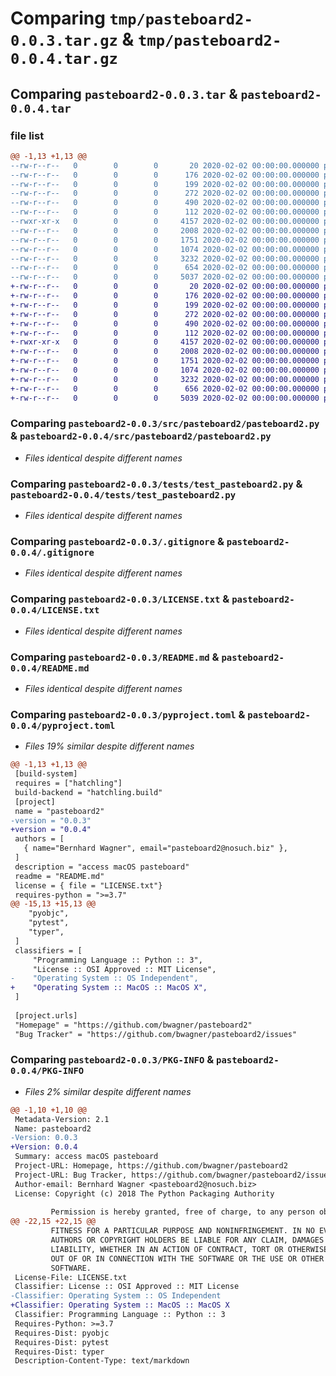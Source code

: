 # Comparing `tmp/pasteboard2-0.0.3.tar.gz` & `tmp/pasteboard2-0.0.4.tar.gz`

## Comparing `pasteboard2-0.0.3.tar` & `pasteboard2-0.0.4.tar`

### file list

```diff
@@ -1,13 +1,13 @@
--rw-r--r--   0        0        0       20 2020-02-02 00:00:00.000000 pasteboard2-0.0.3/requirements.txt
--rw-r--r--   0        0        0      176 2020-02-02 00:00:00.000000 pasteboard2-0.0.3/.idea/.gitignore
--rw-r--r--   0        0        0      199 2020-02-02 00:00:00.000000 pasteboard2-0.0.3/.idea/misc.xml
--rw-r--r--   0        0        0      272 2020-02-02 00:00:00.000000 pasteboard2-0.0.3/.idea/modules.xml
--rw-r--r--   0        0        0      490 2020-02-02 00:00:00.000000 pasteboard2-0.0.3/.idea/pasteboard.iml
--rw-r--r--   0        0        0      112 2020-02-02 00:00:00.000000 pasteboard2-0.0.3/src/pasteboard2/__init__.py
--rwxr-xr-x   0        0        0     4157 2020-02-02 00:00:00.000000 pasteboard2-0.0.3/src/pasteboard2/pasteboard2.py
--rw-r--r--   0        0        0     2008 2020-02-02 00:00:00.000000 pasteboard2-0.0.3/tests/test_pasteboard2.py
--rw-r--r--   0        0        0     1751 2020-02-02 00:00:00.000000 pasteboard2-0.0.3/.gitignore
--rw-r--r--   0        0        0     1074 2020-02-02 00:00:00.000000 pasteboard2-0.0.3/LICENSE.txt
--rw-r--r--   0        0        0     3232 2020-02-02 00:00:00.000000 pasteboard2-0.0.3/README.md
--rw-r--r--   0        0        0      654 2020-02-02 00:00:00.000000 pasteboard2-0.0.3/pyproject.toml
--rw-r--r--   0        0        0     5037 2020-02-02 00:00:00.000000 pasteboard2-0.0.3/PKG-INFO
+-rw-r--r--   0        0        0       20 2020-02-02 00:00:00.000000 pasteboard2-0.0.4/requirements.txt
+-rw-r--r--   0        0        0      176 2020-02-02 00:00:00.000000 pasteboard2-0.0.4/.idea/.gitignore
+-rw-r--r--   0        0        0      199 2020-02-02 00:00:00.000000 pasteboard2-0.0.4/.idea/misc.xml
+-rw-r--r--   0        0        0      272 2020-02-02 00:00:00.000000 pasteboard2-0.0.4/.idea/modules.xml
+-rw-r--r--   0        0        0      490 2020-02-02 00:00:00.000000 pasteboard2-0.0.4/.idea/pasteboard.iml
+-rw-r--r--   0        0        0      112 2020-02-02 00:00:00.000000 pasteboard2-0.0.4/src/pasteboard2/__init__.py
+-rwxr-xr-x   0        0        0     4157 2020-02-02 00:00:00.000000 pasteboard2-0.0.4/src/pasteboard2/pasteboard2.py
+-rw-r--r--   0        0        0     2008 2020-02-02 00:00:00.000000 pasteboard2-0.0.4/tests/test_pasteboard2.py
+-rw-r--r--   0        0        0     1751 2020-02-02 00:00:00.000000 pasteboard2-0.0.4/.gitignore
+-rw-r--r--   0        0        0     1074 2020-02-02 00:00:00.000000 pasteboard2-0.0.4/LICENSE.txt
+-rw-r--r--   0        0        0     3232 2020-02-02 00:00:00.000000 pasteboard2-0.0.4/README.md
+-rw-r--r--   0        0        0      656 2020-02-02 00:00:00.000000 pasteboard2-0.0.4/pyproject.toml
+-rw-r--r--   0        0        0     5039 2020-02-02 00:00:00.000000 pasteboard2-0.0.4/PKG-INFO
```

### Comparing `pasteboard2-0.0.3/src/pasteboard2/pasteboard2.py` & `pasteboard2-0.0.4/src/pasteboard2/pasteboard2.py`

 * *Files identical despite different names*

### Comparing `pasteboard2-0.0.3/tests/test_pasteboard2.py` & `pasteboard2-0.0.4/tests/test_pasteboard2.py`

 * *Files identical despite different names*

### Comparing `pasteboard2-0.0.3/.gitignore` & `pasteboard2-0.0.4/.gitignore`

 * *Files identical despite different names*

### Comparing `pasteboard2-0.0.3/LICENSE.txt` & `pasteboard2-0.0.4/LICENSE.txt`

 * *Files identical despite different names*

### Comparing `pasteboard2-0.0.3/README.md` & `pasteboard2-0.0.4/README.md`

 * *Files identical despite different names*

### Comparing `pasteboard2-0.0.3/pyproject.toml` & `pasteboard2-0.0.4/pyproject.toml`

 * *Files 19% similar despite different names*

```diff
@@ -1,13 +1,13 @@
 [build-system]
 requires = ["hatchling"]
 build-backend = "hatchling.build"
 [project]
 name = "pasteboard2"
-version = "0.0.3"
+version = "0.0.4"
 authors = [
   { name="Bernhard Wagner", email="pasteboard2@nosuch.biz" },
 ]
 description = "access macOS pasteboard"
 readme = "README.md"
 license = { file = "LICENSE.txt"}
 requires-python = ">=3.7"
@@ -15,13 +15,13 @@
 	"pyobjc",
 	"pytest",
 	"typer",
 ]
 classifiers = [
     "Programming Language :: Python :: 3",
     "License :: OSI Approved :: MIT License",
-    "Operating System :: OS Independent",
+    "Operating System :: MacOS :: MacOS X",
 ]
 
 [project.urls]
 "Homepage" = "https://github.com/bwagner/pasteboard2"
 "Bug Tracker" = "https://github.com/bwagner/pasteboard2/issues"
```

### Comparing `pasteboard2-0.0.3/PKG-INFO` & `pasteboard2-0.0.4/PKG-INFO`

 * *Files 2% similar despite different names*

```diff
@@ -1,10 +1,10 @@
 Metadata-Version: 2.1
 Name: pasteboard2
-Version: 0.0.3
+Version: 0.0.4
 Summary: access macOS pasteboard
 Project-URL: Homepage, https://github.com/bwagner/pasteboard2
 Project-URL: Bug Tracker, https://github.com/bwagner/pasteboard2/issues
 Author-email: Bernhard Wagner <pasteboard2@nosuch.biz>
 License: Copyright (c) 2018 The Python Packaging Authority
         
         Permission is hereby granted, free of charge, to any person obtaining a copy
@@ -22,15 +22,15 @@
         FITNESS FOR A PARTICULAR PURPOSE AND NONINFRINGEMENT. IN NO EVENT SHALL THE
         AUTHORS OR COPYRIGHT HOLDERS BE LIABLE FOR ANY CLAIM, DAMAGES OR OTHER
         LIABILITY, WHETHER IN AN ACTION OF CONTRACT, TORT OR OTHERWISE, ARISING FROM,
         OUT OF OR IN CONNECTION WITH THE SOFTWARE OR THE USE OR OTHER DEALINGS IN THE
         SOFTWARE.
 License-File: LICENSE.txt
 Classifier: License :: OSI Approved :: MIT License
-Classifier: Operating System :: OS Independent
+Classifier: Operating System :: MacOS :: MacOS X
 Classifier: Programming Language :: Python :: 3
 Requires-Python: >=3.7
 Requires-Dist: pyobjc
 Requires-Dist: pytest
 Requires-Dist: typer
 Description-Content-Type: text/markdown
```

